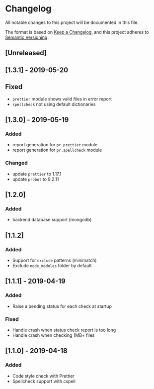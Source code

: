 # Changelog

All notable changes to this project will be documented in this file.

The format is based on [Keep a Changelog](https://keepachangelog.com/en/1.0.0/),
and this project adheres to [Semantic Versioning](https://semver.org/spec/v2.0.0.html).

## [Unreleased]

## [1.3.1] - 2019-05-20

## Fixed

- `prettier` module shows valid files in error report
- `spellcheck` not using default dictionaries

## [1.3.0] - 2019-05-19

### Added

- report generation for `pr.prettier` module
- report generation for `pr.spellcheck` module

### Changed

- update `prettier` to 1.17.1
- update `probot` to 9.2.11

## [1.2.0]

### Added

- backend database support (mongodb)

## [1.1.2]

### Added

- Support for `exclude` patterns (minimatch)
- Exclude `node_modules` folder by default

## [1.1.1] - 2019-04-19

### Added

- Raise a pending status for each check at startup

### Fixed

- Handle crash when status check report is too long
- Handle crash when checking 1MB+ files

## [1.1.0] - 2019-04-18

### Added

- Code style check with Prettier
- Spellcheck support with cspell

